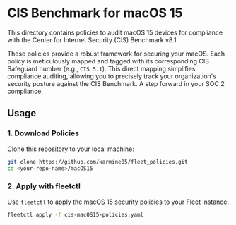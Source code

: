 # CIS Benchmark for macOS 15

This directory contains policies to audit macOS 15 devices for compliance with the Center for Internet Security (CIS) Benchmark v8.1.

These policies provide a robust framework for securing your macOS. Each policy is meticulously mapped and tagged with its corresponding CIS Safeguard number (e.g., `CIS 5.1`). This direct mapping simplifies compliance auditing, allowing you to precisely track your organization's security posture against the CIS Benchmark. A step forward in your SOC 2 compliance. 

## Usage

### 1. Download Policies

Clone this repository to your local machine:

```sh
git clone https://github.com/karmine05/fleet_policies.git
cd <your-repo-name>/macOS15
```

### 2. Apply with fleetctl

Use `fleetctl` to apply the macOS 15 security policies to your Fleet instance.

```sh
fleetctl apply -f cis-macOS15-policies.yaml
```
